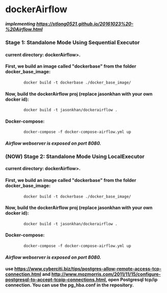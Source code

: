 # dockerAirflow
##### *implementing https://stlong0521.github.io/20161023%20-%20Airflow.html*
###  Stage 1: Standalone Mode Using Sequential Executor
####	current directory: dockerAirflow>.
####	First, we build an image called "dockerbase" from the folder docker_base_image:
			docker build -t dockerbase ./docker_base_image/

####	Now, build the dockerAirflow proj (replace jasonkhan with your own docker id):
			docker build -t jasonkhan/dockerairflow .


####	Docker-compose:
			docker-compose -f docker-compose-airflow.yml up

####	*Airflow webserver is exposed on port 8080.*


### (NOW) Stage 2: Standalone Mode Using LocalExecutor
####	current directory: dockerAirflow>.
####	First, we build an image called "dockerbase" from the folder docker_base_image:
			docker build -t dockerbase ./docker_base_image/

####	Now, build the dockerAirflow proj (replace jasonkhan with your own docker id):
			docker build -t jasonkhan/dockerairflow .


####	Docker-compose:
			docker-compose -f docker-compose-airflow.yml up

####	*Airflow webserver is exposed on port 8080.*
####	use https://www.cyberciti.biz/tips/postgres-allow-remote-access-tcp-connection.html and http://www.mozmorris.com/2011/11/15/configure-postgresql-to-accept-tcpip-connections.html, open Postgresql tcp/ip connection. You can use the pg_hba.conf in the repository.


